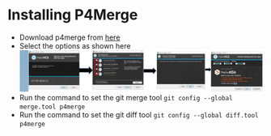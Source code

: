 # Installing P4Merge

- Download p4merge from [here](https://www.perforce.com/downloads/visual-merge-tool)
- Select the options as shown here
![installation step](InstallingP4Merge.jpg)
- Run the command to set the git merge tool `git config --global merge.tool p4merge`
- Run the command to set the git diff tool `git config --global diff.tool p4merge`
